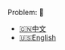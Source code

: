 Problem: :link: 
- [:cn:中文](https://leetcode-cn.com/problems/divide-two-integers)
- [:us:English](https://leetcode.com/problems/divide-two-integers)